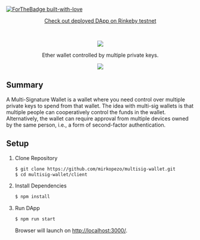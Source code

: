  [![ForTheBadge built-with-love](http://ForTheBadge.com/images/badges/built-with-love.svg)](https://gitHub.com/mirkopezo/)

<p align="center">
  <a href="https://multisig-wallet.netlify.app/">Check out deployed DApp on Rinkeby testnet</a>
</p>
<br />
<p align="center">
  <img src="https://i.ibb.co/7G68Lt5/Multi-Signature-Wallet-1.png" />
</p>

<p align="center">
  Ether wallet controlled by multiple private keys.
</p>

<p align="center">
  <img src="https://i.ibb.co/r29dzZj/multisig-wallet-interface.jpg" />
</p>

## Summary
A Multi-Signature Wallet is a wallet where you need control over multiple private keys to spend from that wallet. The idea with multi-sig wallets is that multiple people can cooperatively control the funds in the wallet. Alternatively, the wallet can require approval from multiple devices owned by the same person, i.e., a form of second-factor authentication.

## Setup

1. Clone Repository

    ```sh
    $ git clone https://github.com/mirkopezo/multisig-wallet.git
    $ cd multisig-wallet/client
    ```

2. Install Dependencies

    ```sh
    $ npm install
    ```

3. Run DApp

    ```sh
    $ npm run start
    ```

    Browser will launch on [http://localhost:3000/](http://localhost:3000/).

